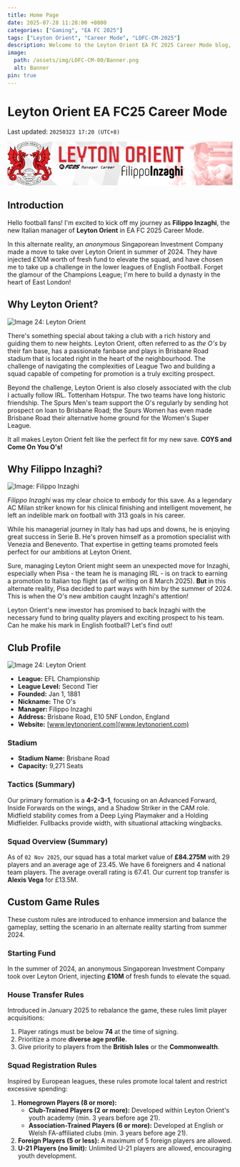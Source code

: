 ```yaml
---
title: Home Page
date: 2025-07-28 11:28:00 +0800
categories: ["Gaming", "EA FC 2025"]
tags: ["Leyton Orient", "Career Mode", "LOFC-CM-2025"]
description: Welcome to the Leyton Orient EA FC 2025 Career Mode blog, chronicling the journey of Filippo Inzaghi as he builds a dynasty in East London.
image:
  path: /assets/img/LOFC-CM-00/Banner.png
  alt: Banner
pin: true
---
```


# Leyton Orient EA FC25 Career Mode

Last updated: `20250323 17:20 (UTC+8)`

![banner](/assets/img/LOFC-CM-00/Banner.png)

## Introduction

Hello football fans! I'm excited to kick off my journey as **Filippo Inzaghi**, the new Italian manager of **Leyton Orient** in EA FC 2025 Career Mode.

In this alternate reality, an *anonymous* Singaporean Investment Company made a move to take over Leyton Orient in summer of 2024. They have injected £10M worth of fresh fund to elevate the squad, and have chosen me to take up a challenge in the lower leagues of English Football. Forget the glamour of the Champions League; I'm here to build a dynasty in the heart of East London!

## Why Leyton Orient?

![Image 24: Leyton Orient](https://tmssl.akamaized.net//images/wappen/head/1150.png?lm=1485645647)

There's something special about taking a club with a rich history and guiding them to new heights. Leyton Orient, often referred to as *the O's* by their fan base, has a passionate fanbase and plays in Brisbane Road stadium that is located right in the heart of the neighbourhood. The challenge of navigating the complexities of League Two and building a squad capable of competing for promotion is a truly exciting prospect.

Beyond the challenge, Leyton Orient is also closely associated with the club I actually follow IRL. Tottenham Hotspur. The two teams have long historic friendship. The Spurs Men's team support the O's regularly by sending hot prospect on loan to Brisbane Road; the Spurs Women has even made Brisbane Road their alternative home ground for the Women's Super League.

It all makes Leyton Orient felt like the perfect fit for my new save. **COYS and Come On You O's!**

## Why Filippo Inzaghi?

![Image: Filippo Inzaghi](https://img.a.transfermarkt.technology/portrait/header/25149-1586856473.jpg?lm=1)

*Filippo Inzaghi* was my clear choice to embody for this save. As a legendary AC Milan striker known for his clinical finishing and intelligent movement, he left an indelible mark on football with 313 goals in his career.

While his managerial journey in Italy has had ups and downs, he is enjoying great success in Serie B. He's proven himself as a promotion specialist with Venezia and Benevento. That expertise in getting teams promoted feels perfect for our ambitions at Leyton Orient.

Sure, managing Leyton Orient might seem an unexpected move for Inzaghi, especially when Pisa - the team he is managing IRL - is on track to earning a promotion to Italian top flight (as of writing on 8 March 2025). **But** in this alternate reality, Pisa decided to part ways with him by the summer of 2024. This is when the O's new ambition caught Inzaghi's attention!

Leyton Orient's new investor has promised to back Inzaghi with the necessary fund to bring quality players and exciting prospect to his team. Can he make his mark in English football? Let's find out!

## Club Profile

![Image 24: Leyton Orient](https://tmssl.akamaized.net//images/wappen/head/1150.png?lm=1485645647)

*   **League:** EFL Championship
*   **League Level:** Second Tier
*   **Founded:** Jan 1, 1881
*   **Nickname:** The O's
*   **Manager:** Filippo Inzaghi
*   **Address:** Brisbane Road, E10 5NF London, England
*   **Website:** [www.leytonorient.com](www.leytonorient.com)

### Stadium

*   **Stadium Name:** Brisbane Road
*   **Capacity:** 9,271 Seats

### Tactics (Summary)

Our primary formation is a **4-2-3-1**, focusing on an Advanced Forward, Inside Forwards on the wings, and a Shadow Striker in the CAM role. Midfield stability comes from a Deep Lying Playmaker and a Holding Midfielder. Fullbacks provide width, with situational attacking wingbacks.

### Squad Overview (Summary)

As of `02 Nov 2025`, our squad has a total market value of **£84.275M** with 29 players and an average age of 23.45. We have 6 foreigners and 4 national team players. The average overall rating is 67.41. Our current top transfer is **Alexis Vega** for £13.5M.

## Custom Game Rules

These custom rules are introduced to enhance immersion and balance the gameplay, setting the scenario in an alternate reality starting from summer 2024.

### Starting Fund

In the summer of 2024, an anonymous Singaporean Investment Company took over Leyton Orient, injecting **£10M** of fresh funds to elevate the squad.

### House Transfer Rules

Introduced in January 2025 to rebalance the game, these rules limit player acquisitions:

1.  Player ratings must be below **74** at the time of signing.
2.  Prioritize a more **diverse age profile**.
3.  Give priority to players from the **British Isles** or the **Commonwealth**.

### Squad Registration Rules

Inspired by European leagues, these rules promote local talent and restrict excessive spending:

1.  **Homegrown Players (8 or more):**
    *   **Club-Trained Players (2 or more):** Developed within Leyton Orient's youth academy (min. 3 years before age 21).
    *   **Association-Trained Players (6 or more):** Developed at English or Welsh FA-affiliated clubs (min. 3 years before age 21).
2.  **Foreign Players (5 or less):** A maximum of 5 foreign players are allowed.
3.  **U-21 Players (no limit):** Unlimited U-21 players are allowed, encouraging youth development.
